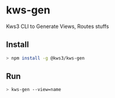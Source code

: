 # kws-gen

Kws3 CLI to Generate Views, Routes stuffs


Install
-----
```bash
> npm install -g @kws3/kws-gen
```

Run
---
```bash
> kws-gen --view=name
```